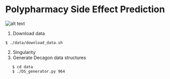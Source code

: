 # Polypharmacy Side Effect Prediction

![alt text](https://github.com/diitaz93/polypharm_predict/blob/main/images/pipeline.png "Pipeline")

1. Download data
```
$ ./data/download_data.sh
```
2. Singularity
3. Generate Decagon data structures
```
   $ cd data
   $ ./DS_generator.py 964
```
